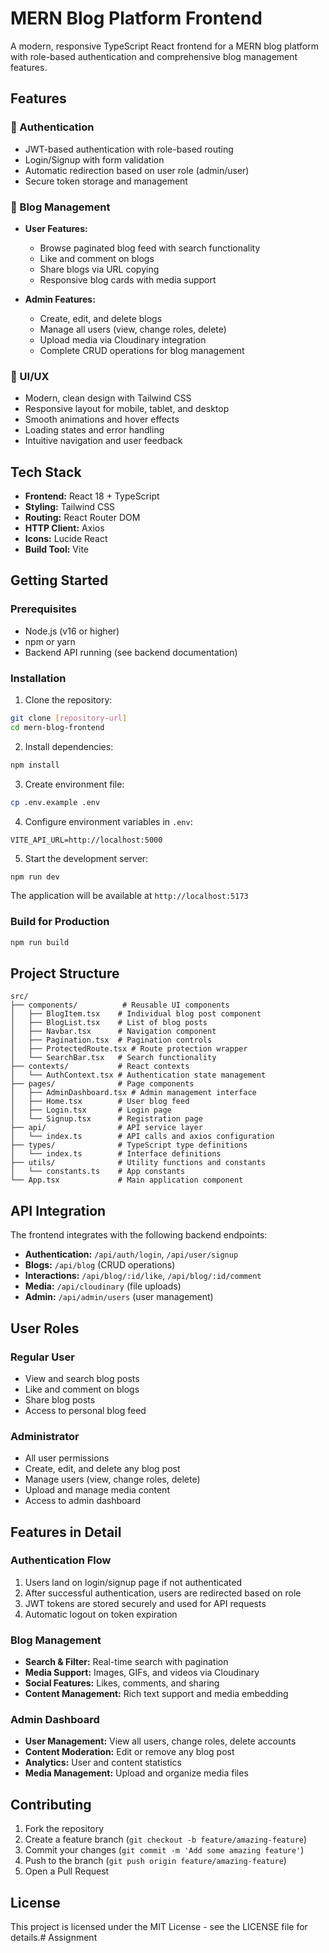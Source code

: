 # MERN Blog Platform Frontend

A modern, responsive TypeScript React frontend for a MERN blog platform with role-based authentication and comprehensive blog management features.

## Features

### 🔐 Authentication
- JWT-based authentication with role-based routing
- Login/Signup with form validation
- Automatic redirection based on user role (admin/user)
- Secure token storage and management

### 📝 Blog Management
- **User Features:**
  - Browse paginated blog feed with search functionality
  - Like and comment on blogs
  - Share blogs via URL copying
  - Responsive blog cards with media support
  
- **Admin Features:**
  - Create, edit, and delete blogs
  - Manage all users (view, change roles, delete)
  - Upload media via Cloudinary integration
  - Complete CRUD operations for blog management

### 🎨 UI/UX
- Modern, clean design with Tailwind CSS
- Responsive layout for mobile, tablet, and desktop
- Smooth animations and hover effects
- Loading states and error handling
- Intuitive navigation and user feedback

## Tech Stack

- **Frontend:** React 18 + TypeScript
- **Styling:** Tailwind CSS
- **Routing:** React Router DOM
- **HTTP Client:** Axios
- **Icons:** Lucide React
- **Build Tool:** Vite

## Getting Started

### Prerequisites
- Node.js (v16 or higher)
- npm or yarn
- Backend API running (see backend documentation)

### Installation

1. Clone the repository:
```bash
git clone [repository-url]
cd mern-blog-frontend
```

2. Install dependencies:
```bash
npm install
```

3. Create environment file:
```bash
cp .env.example .env
```

4. Configure environment variables in `.env`:
```env
VITE_API_URL=http://localhost:5000
```

5. Start the development server:
```bash
npm run dev
```

The application will be available at `http://localhost:5173`

### Build for Production

```bash
npm run build
```

## Project Structure

```
src/
├── components/          # Reusable UI components
│   ├── BlogItem.tsx    # Individual blog post component
│   ├── BlogList.tsx    # List of blog posts
│   ├── Navbar.tsx      # Navigation component
│   ├── Pagination.tsx  # Pagination controls
│   ├── ProtectedRoute.tsx # Route protection wrapper
│   └── SearchBar.tsx   # Search functionality
├── contexts/           # React contexts
│   └── AuthContext.tsx # Authentication state management
├── pages/              # Page components
│   ├── AdminDashboard.tsx # Admin management interface
│   ├── Home.tsx        # User blog feed
│   ├── Login.tsx       # Login page
│   └── Signup.tsx      # Registration page
├── api/                # API service layer
│   └── index.ts        # API calls and axios configuration
├── types/              # TypeScript type definitions
│   └── index.ts        # Interface definitions
├── utils/              # Utility functions and constants
│   └── constants.ts    # App constants
└── App.tsx             # Main application component
```

## API Integration

The frontend integrates with the following backend endpoints:

- **Authentication:** `/api/auth/login`, `/api/user/signup`
- **Blogs:** `/api/blog` (CRUD operations)
- **Interactions:** `/api/blog/:id/like`, `/api/blog/:id/comment`
- **Media:** `/api/cloudinary` (file uploads)
- **Admin:** `/api/admin/users` (user management)

## User Roles

### Regular User
- View and search blog posts
- Like and comment on blogs
- Share blog posts
- Access to personal blog feed

### Administrator
- All user permissions
- Create, edit, and delete any blog post
- Manage users (view, change roles, delete)
- Upload and manage media content
- Access to admin dashboard

## Features in Detail

### Authentication Flow
1. Users land on login/signup page if not authenticated
2. After successful authentication, users are redirected based on role
3. JWT tokens are stored securely and used for API requests
4. Automatic logout on token expiration

### Blog Management
- **Search & Filter:** Real-time search with pagination
- **Media Support:** Images, GIFs, and videos via Cloudinary
- **Social Features:** Likes, comments, and sharing
- **Content Management:** Rich text support and media embedding

### Admin Dashboard
- **User Management:** View all users, change roles, delete accounts
- **Content Moderation:** Edit or remove any blog post
- **Analytics:** User and content statistics
- **Media Management:** Upload and organize media files

## Contributing

1. Fork the repository
2. Create a feature branch (`git checkout -b feature/amazing-feature`)
3. Commit your changes (`git commit -m 'Add some amazing feature'`)
4. Push to the branch (`git push origin feature/amazing-feature`)
5. Open a Pull Request

## License

This project is licensed under the MIT License - see the LICENSE file for details.#   A s s i g n m e n t  
 